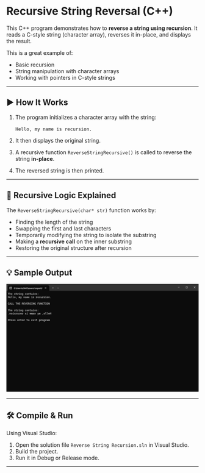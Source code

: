 # Recursive String Reversal (C++)

This C++ program demonstrates how to **reverse a string using recursion**. It reads a C-style string (character array), reverses it in-place, and displays the result.

This is a great example of:
- Basic recursion
- String manipulation with character arrays
- Working with pointers in C-style strings

---

## ▶️ How It Works

1. The program initializes a character array with the string:
   ```
   Hello, my name is recursion.
   ```

2. It then displays the original string.

3. A recursive function `ReverseStringRecursive()` is called to reverse the string **in-place**.

4. The reversed string is then printed.

---

## 🔁 Recursive Logic Explained

The `ReverseStringRecursive(char* str)` function works by:
- Finding the length of the string
- Swapping the first and last characters
- Temporarily modifying the string to isolate the substring
- Making a **recursive call** on the inner substring
- Restoring the original structure after recursion

---

## 💡 Sample Output

![Sim Demo](./demo.gif)

---

## 🛠️ Compile & Run

Using Visual Studio:

1. Open the solution file `Reverse String Recursion.sln` in Visual Studio.
2. Build the project.
3. Run it in Debug or Release mode.

---
